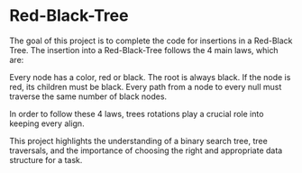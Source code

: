 # Red-Black-Tree

The goal of this project is to complete the code for insertions in a Red-Black Tree. The insertion into a Red-Black-Tree follows the 4 main laws, which are: 

Every node has a color, red or black. 
The root is always black. 
If the node is red, its children must be black. 
Every path from a node to every null must traverse the same number of black nodes.

In order to follow these 4 laws, trees rotations play a crucial role into keeping every align.

This project highlights the understanding of a binary search tree, tree traversals, and the importance of choosing the right and appropriate data structure for a task. 


